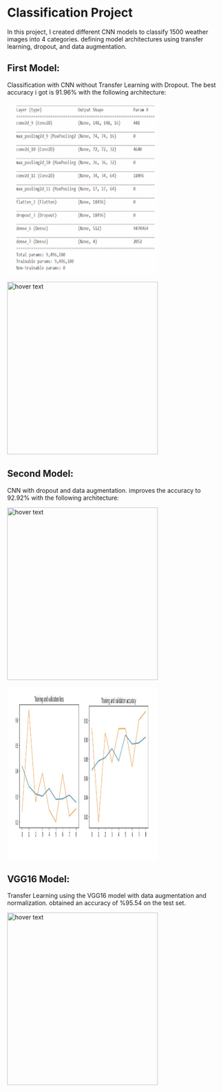 # Classification Project

In this project, I created different CNN models to classify 1500  weather images into 4 categories.
defining model architectures using transfer learning, dropout, and data augmentation.

## First Model:
Classification with CNN without Transfer Learning with Dropout. The best accuracy i got is 91.96% with the following architecture:

<p align="left">
  <img src=images_folder\model1.png width="350" title="hover text"  width="800" height="400"
</p>


<p align="left">
  <img src=images_folder\2.JPG width="350" title="hover text"  width="1000" height="400"
</p>

## Second Model:
CNN with dropout and data augmentation. improves the accuracy to  92.92% with the following architecture:

<p align="left">
  <img src=images_folder\model2.png width="350" title="hover text"  width="800" height="400"
</p>

<p align="left">
  <img src=images_folder\‏‏3.png width="350" title="hover text"  width="800" height="400"
</p>

## VGG16 Model:
Transfer Learning using the VGG16 model with data augmentation and normalization.
obtained an accuracy of  %95.54 on the test set.

<p align="left">
  <img src=images_folder\4.png width="350" title="hover text"  width="800" height="400"
</p>
